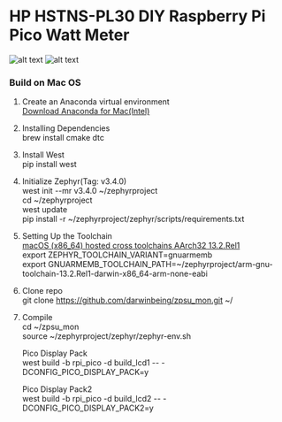 # HP HSTNS-PL30 DIY Raspberry Pi Pico Watt Meter

[//]: # (Image References)
[image1]: ./images/PL30PicoWattMeter.png "PICO Display Pack"
[image2]: ./images/PL30PicoWattMeter2.png "PICO Display Pack2"  

![alt text][image1]
![alt text][image2]

### Build on Mac OS

1. Create an Anaconda virtual environment  
[Download Anaconda for Mac(Intel)](https://repo.anaconda.com/archive/Anaconda3-2024.02-1-MacOSX-x86_64.pkg)  
2. Installing Dependencies  
brew install cmake dtc

2. Install West  
pip install west

3. Initialize Zephyr(Tag: v3.4.0)  
west init --mr v3.4.0 ~/zephyrproject  
cd ~/zephyrproject  
west update  
pip install -r ~/zephyrproject/zephyr/scripts/requirements.txt  

4. Setting Up the Toolchain  
[macOS (x86_64) hosted cross toolchains AArch32 13.2.Rel1](https://developer.arm.com/-/media/Files/downloads/gnu/13.2.rel1/binrel/arm-gnu-toolchain-13.2.rel1-darwin-x86_64-arm-none-eabi.tar.xz?rev=a3d8c87bb0af4c40b7d7e0e291f6541b&hash=10927356ACA904E1A0122794E036E8DDE7D8435D)  
export ZEPHYR_TOOLCHAIN_VARIANT=gnuarmemb  
export GNUARMEMB_TOOLCHAIN_PATH=~/zephyrproject/arm-gnu-toolchain-13.2.Rel1-darwin-x86_64-arm-none-eabi  

5. Clone repo  
git clone https://github.com/darwinbeing/zpsu_mon.git ~/  

6. Compile  
cd ~/zpsu_mon  
source ~/zephyrproject/zephyr/zephyr-env.sh

    Pico Display Pack  
    west build -b rpi_pico -d build_lcd1 -- -DCONFIG_PICO_DISPLAY_PACK=y
   
    Pico Display Pack2  
    west build -b rpi_pico -d build_lcd2 -- -DCONFIG_PICO_DISPLAY_PACK2=y
